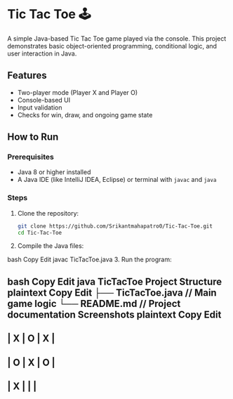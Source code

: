 # Tic Tac Toe 🕹️

A simple Java-based Tic Tac Toe game played via the console. This project demonstrates basic object-oriented programming, conditional logic, and user interaction in Java.

## Features

- Two-player mode (Player X and Player O)
- Console-based UI
- Input validation
- Checks for win, draw, and ongoing game state

## How to Run

### Prerequisites

- Java 8 or higher installed
- A Java IDE (like IntelliJ IDEA, Eclipse) or terminal with `javac` and `java`

### Steps

1. Clone the repository:
   ```bash
   git clone https://github.com/Srikantmahapatro0/Tic-Tac-Toe.git
   cd Tic-Tac-Toe
2. Compile the Java files:

bash
Copy
Edit
javac TicTacToe.java
3. Run the program:

bash
Copy
Edit
java TicTacToe
Project Structure
plaintext
Copy
Edit
├── TicTacToe.java      // Main game logic
└── README.md           // Project documentation
Screenshots
plaintext
Copy
Edit
  -------------
  | X | O | X |
  -------------
  | O | X | O |
  -------------
  | X |   |   |
  -------------
